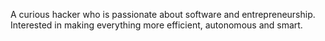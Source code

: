A curious hacker who is passionate about software and entrepreneurship. Interested in making everything more efficient, autonomous and smart.
